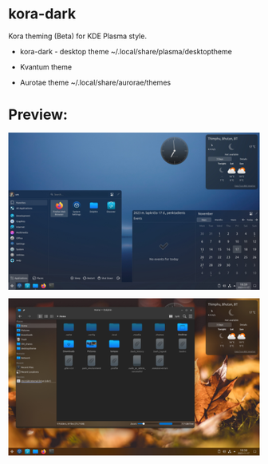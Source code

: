 # kora-dark
Kora theming (Beta) for KDE Plasma style.
* kora-dark - desktop theme
    ~/.local/share/plasma/desktoptheme
* Kvantum theme

* Aurotae theme
    ~/.local/share/aurorae/themes

# Preview:
![](Kora-dark-style.jpg)

![](Kora_kv.jpg)
